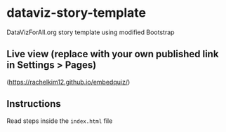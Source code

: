 # dataviz-story-template
DataVizForAll.org story template using modified Bootstrap

## Live view (replace with your own published link in Settings > Pages)
(https://rachelkim12.github.io/embedquiz/)

## Instructions
Read steps inside the `index.html` file
